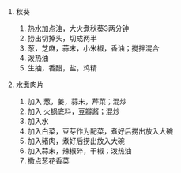 1. 秋葵
   1. 热水加点油，大火煮秋葵3两分钟
   2. 捞出切掉头，切成两半
   3. 葱，芝麻，蒜末，小米椒，香油；搅拌混合
   4. 泼热油
   5. 生抽，香醋，盐，鸡精

2. 水煮肉片
   1. 加入 葱，姜，蒜末，芹菜；混炒
   2. 加入 火锅底料，豆瓣酱；混炒
   3. 加入水
   4. 加入白菜，豆芽作为配菜，煮好后捞出放入大碗
   5. 加入猪肉，煮好后捞出放入大碗
   6. 加入蒜末，辣椒碎，干椒；泼热油
   7. 撒点葱花香菜